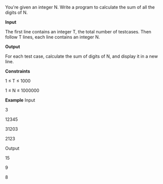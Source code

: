 You're given an integer N. Write a program to calculate the sum of all the digits of N.


**Input**


The first line contains an integer T, the total number of testcases. Then follow T lines, each line contains an integer N.


**Output**


For each test case, calculate the sum of digits of N, and display it in a new line.


**Constraints**


1 ≤ T ≤ 1000

1 ≤ N ≤ 1000000


**Example**
Input

3 

12345

31203

2123


Output

15

9

8
